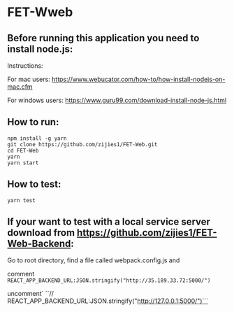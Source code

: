 # FET-Wweb
## Before running this application you need to install node.js:

Instructions:

For mac users: https://www.webucator.com/how-to/how-install-nodejs-on-mac.cfm

For windows users: https://www.guru99.com/download-install-node-js.html

## How to run:

```
npm install -g yarn
git clone https://github.com/zijies1/FET-Web.git
cd FET-Web
yarn
yarn start
```

## How to test:

```
yarn test
```

## If your want to test with a local service server download from https://github.com/zijies1/FET-Web-Backend:

Go to root directory, find a file called webpack.config.js and 

comment ```REACT_APP_BACKEND_URL:JSON.stringify("http://35.189.33.72:5000/")```

uncomment` ``// REACT_APP_BACKEND_URL:JSON.stringify("http://127.0.0.1:5000/")```
